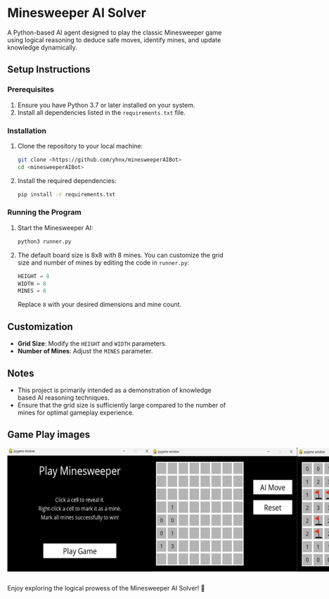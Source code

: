 # Minesweeper AI Solver

A Python-based AI agent designed to play the classic Minesweeper game using logical reasoning to deduce safe moves, identify mines, and update knowledge dynamically.

## Setup Instructions

### Prerequisites

1. Ensure you have Python 3.7 or later installed on your system.
2. Install all dependencies listed in the `requirements.txt` file.

### Installation

1. Clone the repository to your local machine:
   ```bash
   git clone <https://github.com/yhnx/minesweeperAIBot>
   cd <minesweeperAIBot>
   ```

2. Install the required dependencies:
   ```bash
   pip install -r requirements.txt
   ```

### Running the Program

1. Start the Minesweeper AI:
   ```bash
   python3 runner.py
   ```

2. The default board size is 8x8 with 8 mines. You can customize the grid size and number of mines by editing the code  in `runner.py`:
   ```python
   HEIGHT = 8
   WIDTH = 8
   MINES = 8
   ```
   Replace `8` with your desired dimensions and mine count.

## Customization

- **Grid Size**: Modify the `HEIGHT` and `WIDTH` parameters.
- **Number of Mines**: Adjust the `MINES` parameter.

## Notes

- This project is primarily intended as a demonstration of knowledge based AI reasoning techniques.
- Ensure that the grid size is sufficiently large compared to the number of mines for optimal gameplay experience.

## Game Play images

<div style="display: flex; justify-content: space-around;">
  <img src="https://github.com/yhnx/minesweeperAIBot/blob/main/img/start.png" alt="Image 1" width="330">
  <img src="https://github.com/yhnx/minesweeperAIBot/blob/main/img/play.png" alt="Image 2" width="330">
  <img src="https://github.com/yhnx/minesweeperAIBot/blob/main/img/won.png" alt="Image 3" width="330">
</div>

##
Enjoy exploring the logical prowess of the Minesweeper AI Solver! 🤖
